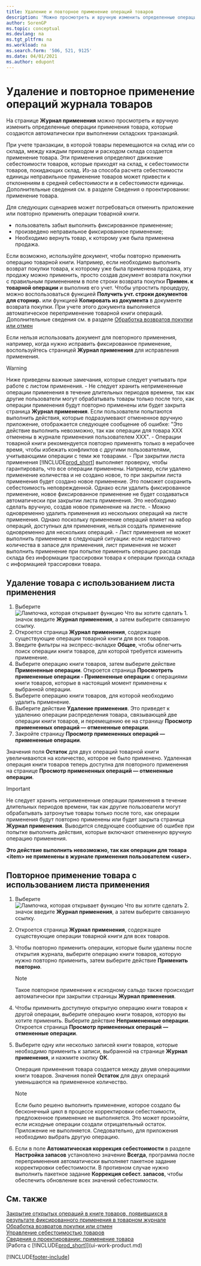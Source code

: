 ```yaml
---
title: Удаление и повторное применение операций товаров
description: 'Можно просмотреть и вручную изменить определенные операции применения товара, которые создаются автоматически при выполнении складских транзакций.'
author: SorenGP
ms.topic: conceptual
ms.devlang: na
ms.tgt_pltfrm: na
ms.workload: na
ms.search.form: '506, 521, 9125'
ms.date: 04/01/2021
ms.author: edupont
---
```

# <a name="remove-and-reapply-item-ledger-entries"></a><a name="remove-and-reapply-item-ledger-entries"></a><a name="remove-and-reapply-item-ledger-entries"></a>Удаление и повторное применение операций журнала товаров
На странице **Журнал применения** можно просмотреть и вручную изменить определенные операции применения товара, которые создаются автоматически при выполнении складских транзакций.  

При учете транзакции, в которой товары перемещаются на склад или со склада, между каждым приходом и расходом склада создается применение товара. Эти применения определяют движение себестоимости товаров, которые приходят на склад, к себестоимости товаров, покидающих склад. Из-за способа расчета себестоимости единицы неправильное применение товаров может привести к отклонениям в средней себестоимости и в себестоимости единицы. Дополнительные сведения см. в разделе Сведения о проектировании: применение товара.

Для следующих сценариев может потребоваться отменить приложение или повторно применить операции товарной книги.

- пользователь забыл выполнить фиксированное применение;
- произведено неправильное фиксированное применение;
- Необходимо вернуть товар, к которому уже была применена продажа.

Если возможно, используйте документ, чтобы повторно применить операцию товарной книги. Например, если необходимо выполнить возврат покупки товара, к которому уже была применена продажа, эту продажу можно применить, просто создав документ возврата покупки с правильным применением в поле строки возврата покупки **Примен. к товарной операции** и выполнив его учет. Чтобы упростить процедуру, можно воспользоваться функцией **Получить учт. строки документов для сторнир.** или функцией **Копировать из документа** в документе возврата покупки. При учете этого документа выполняется автоматическое переприменение товарной книги операций. Дополнительные сведения см. в разделе [Обработка возвратов покупки или отмен](purchasing-how-process-purchase-returns-cancellations.md)

Если нельзя использовать документ для повторного применения, например, когда нужно исправить фиксированное применение, воспользуйтесь страницей **Журнал применения** для исправления применения.

> [!Warning]  
> Ниже приведены важные замечания, которые следует учитывать при работе с листом применения.
    - Не следует хранить непримененные операции применения в течение длительных периодов времени, так как другие пользователи могут обрабатывать товары только после того, как операции применения будут повторно применены или будет закрыта страница **Журнал применения**. Если пользователи попытаются выполнить действия, которые подразумевают отмененное вручную приложение, отображается следующее сообщение об ошибке: "Это действие выполнить невозможно, так как операции для товара XXX отменены в журнале применения пользователем XXX".
    - Операции товарной книги рекомендуется повторно применять только в нерабочее время, чтобы избежать конфликтов с другими пользователями, учитывающими операции с теми же товарами.
    - При закрытии листа применения [!INCLUDE[prod_short](includes/prod_short.md)] выполняет проверку, чтобы гарантировать, что все операции применены. Например, если удалено применение количества и не создано новое, то при закрытии листа применения будет создано новое применение. Это поможет сохранить себестоимость неповрежденной. Однако если удалить фиксированное применение, новое фиксированное применение не будет создаваться автоматически при закрытии листа применения. Это необходимо сделать вручную, создав новое применение на листе.
    - Можно одновременно удалить применения из нескольких операций на листе применения. Однако поскольку применение операций влияет на набор операций, доступных для применения, нельзя создать применение одновременно для нескольких операций.
    - Лист применения не может выполнить применение в следующей ситуации: если недостаточно количества в запасе для применения, лист применения не может выполнить применение при попытке применить операцию расхода склада без информации трассировки товара к операции прихода склада с информацией трассировки товара.

## <a name="to-remove-an-item-application-by-using-the-application-worksheet"></a><a name="to-remove-an-item-application-by-using-the-application-worksheet"></a><a name="to-remove-an-item-application-by-using-the-application-worksheet"></a>Удаление товара с использованием листа применения

1.  Выберите ![Лампочка, которая открывает функцию Что вы хотите сделать 1.](media/ui-search/search_small.png "Что вы хотите сделать") значок введите **Журнал применения**, а затем выберите связанную ссылку.  
2.  Откроется страница **Журнал применения**, содержащее существующие операции товарной книги для всех товаров.  
3.  Введите фильтры на экспресс-вкладке **Общее**, чтобы облегчить поиск операции книги товаров, для которой требуется изменить применение.  
4.  Выберите операцию книги товаров, затем выберите действие **Примененные операции**. Откроется страница **Просмотреть примененные операции - Примененные операции** с операциями книги товаров, которые в настоящий момент применены к выбранной операции.  
5.  Выберите операцию книги товаров, для которой необходимо удалить применение.  
6.  Выберите действие **Удаление применения**. Это приведет к удалению операции распределения товара, связывающей две операции книги товаров, и перемещению ее на страницу **Просмотр примененных операций — отмененные операции**.  
7.  Закройте страницу **Просмотр примененных операций — примененные операции**.  

 Значения поля **Остаток** для двух операций товарной книги увеличиваются на количество, которое не было применено. Удаленная операция книги товаров теперь доступна для повторного применения на странице **Просмотр примененных операций — отмененные операции**.  

> [!IMPORTANT]  
>  Не следует хранить непримененные операции применения в течение длительных периодов времени, так как другие пользователи могут обрабатывать затронутые товары только после того, как операции применения будут повторно применены или будет закрыта страница **Журнал применения**. Выводится следующее сообщение об ошибке при попытке выполнить действия, которые включают отмененную вручную операцию применения.  
>   
>  **Это действие выполнить невозможно, так как операции для товара \<item\> не применены в журнале применения пользователем \<user\>.**  

## <a name="to-reapply-an-item-application-by-using-the-application-worksheet"></a><a name="to-reapply-an-item-application-by-using-the-application-worksheet"></a><a name="to-reapply-an-item-application-by-using-the-application-worksheet"></a>Повторное применение товара с использованием листа применения

1.  Выберите ![Лампочка, которая открывает функцию Что вы хотите сделать 2.](media/ui-search/search_small.png "Что вы хотите сделать") значок введите **Журнал применения**, а затем выберите связанную ссылку.  
2.  Откроется страница **Журнал применения**, содержащее существующие операции товарной книги для всех товаров.  
3.  Чтобы повторно применить операции, которые были удалены после открытия журнала, выберите операцию книги товаров, которую нужно повторно применить, затем выберите действие **Применить повторно**.  

    > [!NOTE]  
    >  Такое повторное применение к исходному сальдо также происходит автоматически при закрытии страницы **Журнал применения**.  
4.  Чтобы применить доступную открытую операцию книги товаров к другой операции, выберите операцию книги товаров, которую вы хотите применить. Выберите действие **Непримененные операции**. Откроется страница **Просмотр примененных операций — отмененные операции**.  
5.  Выберите одну или несколько записей книги товаров, которые необходимо применить к записи, выбранной на странице **Журнал применения**, и нажмите кнопку **ОК**.  

     Операция применения товара создается между двумя операциями книги товаров. Значения полей **Остаток** для двух операций уменьшаются на примененное количество.  

    > [!NOTE]  
    >  Если было решено выполнить применение, которое создало бы бесконечный цикл в процессе корректировки себестоимости, предложенное применение не выполняется. Это может произойти, если исходные операции создали отрицательный остаток. Приложение не выполняется. Следовательно, для приложения необходимо выбрать другую операцию.  
6.  Если в поле **Автоматическая коррекция себестоимости** в разделе **Настройка запасов** установлено значение **Всегда**, программа после переприменения автоматически выполняет пакетное задание корректировки себестоимости. В противном случае нужно выполнить пакетное задание **Коррекция себест. запасов**, чтобы обеспечить обновление всех значений себестоимости.  

## <a name="see-also"></a><a name="see-also"></a><a name="see-also"></a>См. также

[Закрытие открытых операций в книге товаров, появившихся в результате фиксированного применения в товарном журнале](finance-how-to-close-open-item-ledger-entries-resulting-from-fixed-application-in-the-item-journal.md)  
 [Обработка возвратов покупки или отмен](purchasing-how-process-purchase-returns-cancellations.md)  
 [Управление себестоимостью товаров](finance-manage-inventory-costs.md)   
 [Сведения о проектировании: применение товара](design-details-item-application.md)  
 [Работа с [!INCLUDE[prod_short](includes/prod_short.md)]](ui-work-product.md)


[!INCLUDE[footer-include](includes/footer-banner.md)]
